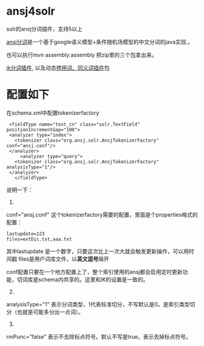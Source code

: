 ansj4solr
=========

solr的ansj分词插件，支持5以上

[ansj分词](https://github.com/ansjsun/ansj_seg)是一个基于google语义模型+条件随机场模型的中文分词的java实现.。

也可以执行mvn assembly:assembly 把zip里的三个包拿出来。

[ik分词插件](https://github.com/lgnlgn/ik4solr4.3), 以及动态[停用词、同义词插件](https://github.com/lgnlgn/stop4solr4.x)包


配置如下
=========

在schema.xml中配置tokenizerfactory

     <fieldType name="text_cn" class="solr.TextField" positionIncrementGap="100">
     <analyzer type="index">
       <tokenizer class="org.ansj.solr.AnsjTokenizerFactory" conf="ansj.conf"/>
     </analyzer>
    	 <analyzer type="query">
       <tokenizer class="org.ansj.solr.AnsjTokenizerFactory" analysisType="1"/>
     </analyzer>
       </fieldType>


说明一下： 

1.

conf="ansj.conf" 这个tokenizerfactory需要的配置，里面是个properties格式的配置：

    lastupdate=123
    files=extDic.txt,aaa.txt

其中lastupdate 是一个数字，只要这次比上一次大就会触发更新操作，可以用时间戳 files是用户词库文件，以**英文逗号**隔开

conf配置只要在一个地方配置上了，整个索引使用的ansj都会启用定时更新功能，切词库是schema内共享的。这里和IK的设置是一致的。

2.

analysisType="1" 表示分词类型，1代表标准切分，不写默认是0。是索引类型切分（也就是可能多分出一点词）。

3.

rmPunc="false" 表示不去除标点符号。默认不写是true，表示去掉标点符号。
